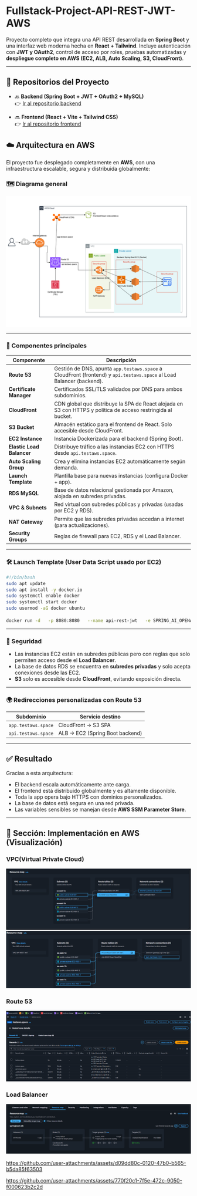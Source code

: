 # Fullstack-Project-API-REST-JWT-AWS

Proyecto completo que integra una API REST desarrollada en **Spring Boot** y una interfaz web moderna hecha en **React + Tailwind**. Incluye autenticación con **JWT y OAuth2**, control de acceso por roles, pruebas automatizadas y **despliegue completo en AWS (EC2, ALB, Auto Scaling, S3, CloudFront)**.

---

## 📂 Repositorios del Proyecto

- 🔙 **Backend (Spring Boot + JWT + OAuth2 + MySQL)**  
  👉 [Ir al repositorio backend](https://github.com/Borghii/Backend-API-REST-JWT-OAuth)

- 🔜 **Frontend (React + Vite + Tailwind CSS)**  
  👉 [Ir al repositorio frontend](https://github.com/Borghii/Frontend-API-REST-JWT-OAuth)

## ☁️ Arquitectura en AWS

El proyecto fue desplegado completamente en **AWS**, con una infraestructura escalable, segura y distribuida globalmente:

### 🗺️ Diagrama general

![Arquitectura AWS](assets/Diagram-Api-REST-JWT.drawio.png)

---

### 📌 Componentes principales

| Componente                | Descripción                                                                                                          |
| ------------------------- | -------------------------------------------------------------------------------------------------------------------- |
| **Route 53**              | Gestión de DNS, apunta `app.testaws.space` a CloudFront (frontend) y `api.testaws.space` al Load Balancer (backend). |
| **Certificate Manager**   | Certificados SSL/TLS validados por DNS para ambos subdominios.                                                       |
| **CloudFront**            | CDN global que distribuye la SPA de React alojada en S3 con HTTPS y política de acceso restringida al bucket.        |
| **S3 Bucket**             | Almacén estático para el frontend de React. Solo accesible desde CloudFront.                                         |
| **EC2 Instance**          | Instancia Dockerizada para el backend (Spring Boot).                                                                 |
| **Elastic Load Balancer** | Distribuye tráfico a las instancias EC2 con HTTPS desde `api.testaws.space`.                                         |
| **Auto Scaling Group**    | Crea y elimina instancias EC2 automáticamente según demanda.                                                         |
| **Launch Template**       | Plantilla base para nuevas instancias (configura Docker + app).                                                      |
| **RDS MySQL**             | Base de datos relacional gestionada por Amazon, alojada en subredes privadas.                                        |
| **VPC & Subnets**         | Red virtual con subredes públicas y privadas (usadas por EC2 y RDS).                                                 |
| **NAT Gateway**           | Permite que las subredes privadas accedan a internet (para actualizaciones).                                         |
| **Security Groups**       | Reglas de firewall para EC2, RDS y el Load Balancer.                                                                 |

---

### 🛠️ Launch Template (User Data Script usado por EC2)

```bash
#!/bin/bash
sudo apt update
sudo apt install -y docker.io
sudo systemctl enable docker
sudo systemctl start docker
sudo usermod -aG docker ubuntu

docker run -d   -p 8080:8080   --name api-rest-jwt   -e SPRING_AI_OPENAI_API_KEY=TU_API_KEY   -e SPRING_DATASOURCE_USERNAME=root   -e SPRING_DATASOURCE_PASSWORD=test1234   -e SPRING_DATASOURCE_URL="jdbc:mysql://database-api-rest-jwt.xxxxxx.rds.amazonaws.com:3306/project-api-rest?createDatabaseIfNotExist=true&serverTimezone=UTC"   -e ALLOWED_ORIGINS=https://app.testaws.space   bichiborghi/api-rest-jwt:1.0.0
```

---

### 🔐 Seguridad

- Las instancias EC2 están en subredes públicas pero con reglas que solo permiten acceso desde el **Load Balancer**.
- La base de datos RDS se encuentra en **subredes privadas** y solo acepta conexiones desde las EC2.
- **S3** solo es accesible desde **CloudFront**, evitando exposición directa.

---

### 🌍 Redirecciones personalizadas con Route 53

| Subdominio          | Servicio destino                |
| ------------------- | ------------------------------- |
| `app.testaws.space` | CloudFront → S3 SPA             |
| `api.testaws.space` | ALB → EC2 (Spring Boot backend) |

---

## ✅ Resultado

Gracias a esta arquitectura:

- El backend escala automáticamente ante carga.
- El frontend está distribuido globalmente y es altamente disponible.
- Toda la app opera bajo HTTPS con dominios personalizados.
- La base de datos está segura en una red privada.
- Las variables sensibles se manejan desde **AWS SSM Parameter Store**.

---

## 📌 Sección: Implementación en AWS (Visualización)

### VPC(Virtual Private Cloud)

![VPC](assets/image4.png)
![VPC2](assets/image5.png)

### Route 53

![Route 53](assets/image13.png)

### Load Balancer

![Load Balancer](assets/image26.png)




https://github.com/user-attachments/assets/d09dd80c-0120-47b0-b565-b5da85f63503


https://github.com/user-attachments/assets/770f20c1-7f5e-472c-9050-f000623b2c2d






